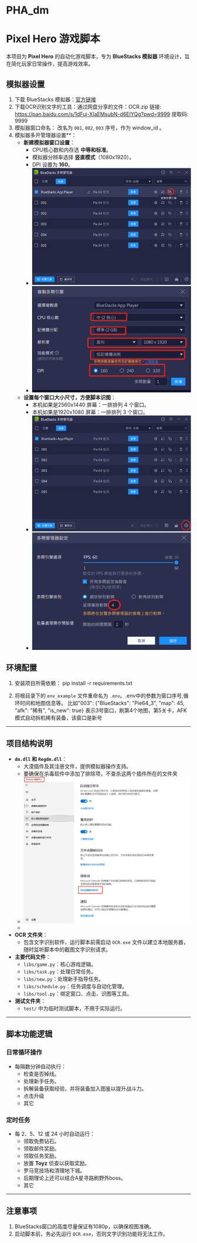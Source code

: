 # PHA_dm

# Pixel Hero 游戏脚本

本项目为 **Pixel Hero** 的自动化游戏脚本，专为 **BlueStacks 模拟器** 环境设计，旨在简化玩家日常操作，提高游戏效率。

## 模拟器设置

1. 下载 BlueStacks 模拟器：[官方链接](https://www.bluestacks.com)
2. 下载OCR识别文字的工具：通过网盘分享的文件：OCR.zip
链接: https://pan.baidu.com/s/1dFuj-XIaEMsubN-d6EIYQg?pwd=9999 提取码: 9999
3. 模拟器窗口命名： 改名为 `001`, `002`, `003` 序号，作为 window_id 。
4. 模拟器多开管理器设置**： 
   - **新建模拟器窗口设置**：
     - CPU核心数和内存选 **中等和标准**。
     - 模拟器分辨率选择 **竖直模式**（1080x1920）。
     - DPI 设置为 **160**。
     - ![img.png](images/img.png)
     - ![img_1.png](images/img_1.png)
   - **设置每个窗口大小尺寸，方便脚本识图**：
     - 本机如果是2560x1440 屏幕：一排排列 4 个窗口。
     - 本机如果是1920x1080 屏幕：一排排列 3 个窗口。
     - ![img_2.png](images/img_2.png)
     - ![img_3.png](images/img_3.png)


## 环境配置

1. 安装项目所需依赖：
   pip install -r requirements.txt
  
2. 将根目录下的 `env_example` 文件重命名为 `.env`。.env中的参数为窗口序号,循环时间和地图信息等。
   比如"003": {"BlueStacks": "Pie64_3", "map": 45, "afk": "稀有", "is_new": true}
   表示3号窗口，刷第4个地图，第5关卡，AFK模式自动拆机稀有装备，该窗口是新号

---

## 项目结构说明

- **`dm.dll` 和 `Regdm.dll`**：
  - 大漠插件及其注册文件，提供模拟器操作支持。
  - 要确保在杀毒软件中添加了排除项，不查杀这两个插件所在的文件夹
  - ![img_4.png](images/img_4.png)
  - 
- **OCR 文件夹**：
  - 包含文字识别软件，运行脚本前需启动 `OCR.exe` 文件以建立本地服务器，随时监听脚本中的截图文字识别请求。
- **主要代码文件**：
  - `libs/game.py`：核心游戏逻辑。
  - `libs/task.py`：处理日常任务。
  - `libs/new.py`：处理新手指导任务。
  - `libs/schedule.py`：任务调度与自动化管理。
  - `libs/tool.py`：绑定窗口、点击、识图等工具。
- **测试文件夹**：
  - `test/` 中为临时测试脚本，不用于实际运行。

---

## 脚本功能逻辑

### 日常循环操作
- 每隔数分钟自动执行：
  - 检查是否掉线。
  - 处理新手任务。
  - 拆解装备获取经验，并将装备加入图鉴以提升战斗力。
  - 点击升级
  - 其它

### 定时任务
- 每 2、5、12 或 24 小时自动运行：
  - 领取免费钻石。
  - 领取邮件奖励。
  - 领取任务奖励。
  - 放置 **Toyz** 侦查以获取奖励。
  - 罗马竞技场和清理地下城。
  - 后期理论上还可以结合A星寻路刷野外boss。
  - 其它
  

---

## 注意事项

1. BlueStacks窗口的高度尽量保证有1080p，以确保视图准确。
2. 启动脚本前，务必先运行 `OCR.exe`，否则文字识别功能将无法工作。
